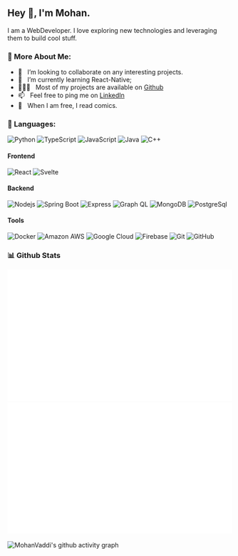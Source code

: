 ## Hey 👋, I'm Mohan.
<!-- 
<a href='#'><img align='left' alt="linkedin" src="https://raw.githubusercontent.com/rahul-jha98/rahul-jha98/561d474902b59c7429ec22bb73e225696c27b202/assets/linkedin.svg" height='18px'/></a>
<a href='#'><img align='left' alt="twitter" src="https://raw.githubusercontent.com/rahul-jha98/rahul-jha98/561d474902b59c7429ec22bb73e225696c27b202/assets/twitter.svg" height='18px'/></a>
 -->
 
I am a WebDeveloper. I love exploring new technologies and leveraging them to build cool stuff.
<br/>


<!-- <img align="right" alt="GIF" src="https://raw.githubusercontent.com/rahul-jha98/rahul-jha98/main/techstack.gif" width="360px" height='360px'/> -->
  
### 📃 More About Me:
<!-- - 🔭 &nbsp; I’m currently working on **** -->
- 🤝 &nbsp; I’m looking to collaborate on any interesting projects.
- 🌱 &nbsp; I’m currently learning React-Native; 
- 👨🏻‍💻 &nbsp; Most of my projects are available on [Github](https://github.com/mohanvaddi?tab=repositories)
- 📫 &nbsp; Feel free to ping me on [LinkedIn](https://www.linkedin.com/in/mohanvaddi/)
- 📙 &nbsp; When I am free, I read comics.
<!-- - 🎮 &nbsp; When I am bored, I play Minecraft. -->
<!-- - 📝 &nbsp; Checkout my [resume](#!) -->
<!-- - - 💬 &nbsp; Ask me about anything tech related, I am happy to help; -->

### 🔨 Languages:
<!-- <a href="https://developer.mozilla.org/en-US/docs/Web/JavaScript" target="_blank"> <img align="left" alt="JavaScript" height ="42px"  src="https://raw.githubusercontent.com/rahul-jha98/github_readme_icons/main/language_and_tools/square/javascript/javascript.svg"> </a>
<a href="https://www.typescriptlang.org/" target="_blank"><img align="left" alt="Typescirpt" height ="42px" src="https://raw.githubusercontent.com/rahul-jha98/github_readme_icons/main/language_and_tools/square/typescript/typescript.svg"></a>
<a href="https://nodejs.org" target="_blank"><img align="left" alt="Node.js" height ="42px" src="https://raw.githubusercontent.com/rahul-jha98/github_readme_icons/main/language_and_tools/square/node/node.svg"></a>
<a href="https://reactjs.org/" target="_blank"> <img align="left" alt="React" height ="42px" src="https://raw.githubusercontent.com/rahul-jha98/github_readme_icons/main/language_and_tools/square/react/react.svg"></a>
<a href="https://reactjs.org/" target="_blank"> <img align="left" alt="redux" height ="42px" src="https://raw.githubusercontent.com/rahul-jha98/github_readme_icons/main/language_and_tools/square/redux/redux.svg"></a>
<!-- <a href="https://www.python.org" target="_blank"><img align="left" alt="flutter" height ="42px" src="https://raw.githubusercontent.com/rahul-jha98/github_readme_icons/main/language_and_tools/square/flutter/flutter.svg"></a> -->
<!-- <a href="https://www.gnu.org/software/bash/" target="_blank"><img align="left" alt="bash" height ="42px" src="https://raw.githubusercontent.com/rahul-jha98/github_readme_icons/main/language_and_tools/square/bash/bash.svg"></a>
<a href="#!" target="_blank"><img align="left" alt="cpp" height ="42px" src="https://raw.githubusercontent.com/rahul-jha98/github_readme_icons/main/language_and_tools/square/c++/c++.svg"></a>
<a href="https://www.docker.com/" target="_blank"><img align="left" alt="docker" height ="42px" src="https://raw.githubusercontent.com/rahul-jha98/github_readme_icons/main/language_and_tools/square/docker/docker.svg"></a>
<a href="https://www.python.org" target="_blank"><img align="left" alt="Python" height ="42px" src="https://raw.githubusercontent.com/rahul-jha98/github_readme_icons/main/language_and_tools/square/python/python.svg"></a>
<a href="https://www.java.com" target="_blank"><img align="left" alt="Java" height ="42px" src="https://raw.githubusercontent.com/rahul-jha98/github_readme_icons/main/language_and_tools/square/java/java.svg"></a>
<a href="https://firebase.google.com/" target="_blank"> <img align="left" src="https://raw.githubusercontent.com/rahul-jha98/github_readme_icons/main/language_and_tools/square/firebase/firebase.svg" alt="firebase" height ="42px"/> </a>
<a href="https://cloud.google.com/" target="_blank"> <img align="left" src="https://github.com/rahul-jha98/README_icons/blob/main/language_and_tools/square/google-cloud/google-cloud.svg" alt="firebase" height ="42px"/> </a> -->

![Python](https://img.shields.io/badge/-Python-white?style=flat-square&logo=Python)
![TypeScript](https://img.shields.io/badge/-TypeScript-white?style=flat-square&logo=typescript)
![JavaScript](https://img.shields.io/badge/-JavaScript-black?style=flat-square&logo=javascript)
![Java](https://img.shields.io/badge/-java-blue?style=flat-square&logo=java)
![C++](https://img.shields.io/badge/-C++-00599C?style=flat-square&logo=cpp)

#### Frontend
![React](https://img.shields.io/badge/-React-blue?style=flat-square&logo=React)
![Svelte](https://img.shields.io/badge/-Svelte-white?style=flat-square&logo=Svelte)


#### Backend
![Nodejs](https://img.shields.io/badge/-Nodejs-black?style=flat-square&logo=Node.js)
![Spring Boot](https://img.shields.io/badge/-SpringBoot-007ACC?style=flat-square&logo=springboot)
![Express](https://img.shields.io/badge/-Express-black?style=flat-square&logo=express)
![Graph QL](https://img.shields.io/badge/-GraphQL-007ACC?style=flat-square&logo=graphql)
![MongoDB](https://img.shields.io/badge/-MongoDB-black?style=flat-square&logo=mongodb)
![PostgreSql](https://img.shields.io/badge/-Postgres-white?style=flat-square&logo=Postgresql)


#### Tools
![Docker](https://img.shields.io/badge/-Docker-black?style=flat-square&logo=docker)
![Amazon AWS](https://img.shields.io/badge/Amazon%20AWS-232F3E?style=flat-square&logo=amazon-aws)
![Google Cloud](https://img.shields.io/badge/Google%20Cloud-black?style=flat-square&logo=google-cloud)
![Firebase](https://img.shields.io/badge/-Firebase-black?style=flat-square&logo=firebase)
![Git](https://img.shields.io/badge/-Git-black?style=flat-square&logo=git)
![GitHub](https://img.shields.io/badge/-GitHub-181717?style=flat-square&logo=github)

<!-- <a href="https://git-scm.com/" target="_blank"> <img src="https://raw.githubusercontent.com/rahul-jha98/github_readme_icons/main/language_and_tools/square/git-scm/git-scm.svg" align="left" alt="git" height='42px'/> </a>
<a href="https://www.figma.com/" target="_blank"> <img src="https://raw.githubusercontent.com/rahul-jha98/github_readme_icons/main/language_and_tools/square/figma/figma.svg" alt="figma" height='42px'/> </a>
<a href="https://www.graphql.org/" target="_blank"> <img src="https://github.com/rahul-jha98/README_icons/blob/main/language_and_tools/square/graphql/graphql.svg" alt="graphql" height='42px'/> </a>
<a href="https://www.postgresql.org/" target="_blank"> <img src="https://raw.githubusercontent.com/github/explore/80688e429a7d4ef2fca1e82350fe8e3517d3494d/topics/postgresql/postgresql.png" alt="postgresql" height='42px'/> </a> -->

### 📊 Github Stats


  ![Overview](https://github.com/mohanvaddi/github-stats/blob/master/generated/overview.svg)
  ![Languages](https://github.com/mohanvaddi/github-stats/blob/master/generated/languages.svg)

![MohanVaddi's github activity graph](https://activity-graph.herokuapp.com/graph?username=mohanvaddi&theme=react-dark)


<br>

<!-- ### 🛠️ My Projects -->
<!-- <a href="#" target="_blank"> <img alt="Gmeet-AMS" src="#" height="68" align="left"> </a> -->
